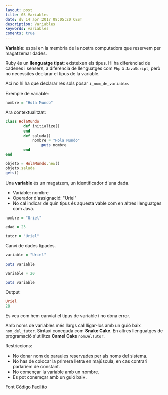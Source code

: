 ```yaml
---
layout: post
title: 03 Variables
date: dv 14 apr 2017 08:05:20 CEST 
description: Variables 
keywords: variables
coments: true
---
```


**Variable**: espai en la memòria de la nostra computadora que reservem per magatzemar dades.

Ruby és un **llenguatge tipat**: existeixen els tipus. Hi ha diferènciad de cadenes i sensers, a diferència de llenguatges com `Php` o `JavaScript`, però no necessites declarar el tipus de la variable.

Ací no hi ha que declarar res sols posar `i_nom_de_variable`.

Exemple de variable:

```ruby
nombre = "Hola Mundo"
```

Ara contextualitzat:

```ruby
class HolaMundo
        def initialize()
        end
        def saluda()
        	nombre = "Hola Mundo"
                puts nombre
        end
end

objeto = HolaMundo.new()
objeto.saluda
gets()
```

Una **variable** és un magatzem, un identificador d'una dada.

- Variable: nombre
- Operador d'assignació: "Uriel"
- No cal indicar de quin tipus és aquesta vable com en altres llenguatges com Java.

```ruby
nombre = "Uriel"

edad = 23

tutor = "Uriel"
```

Canvi de dades tipades.

```ruby
variable = "Uriel"

puts variable

variable = 20

puts variable
```

Output

```ruby
Uriel
20
```

Es veu com hem canviat el tipus de variable i no dóna error.

Amb noms de variables més llargs cal lligar-los amb un guió baix `nom_del_tutor`. Sintaxi coneguda com **Snake Cake**. En altres llenguatges de programació s'utilitza **Camel Cake** `nomDelTutor`.

Restriccions:

- No donar nom de paraules reservades per als  noms del sistema.
- No has de colocar la primera lletra en majúscula, en cas contrari parlariem de constant.
- No començar la variable amb un nombre.
- Es pot conemçar amb un guió baix.

Font [Código Facilito](https://youtu.be/UeEKzZz6jwQ)
